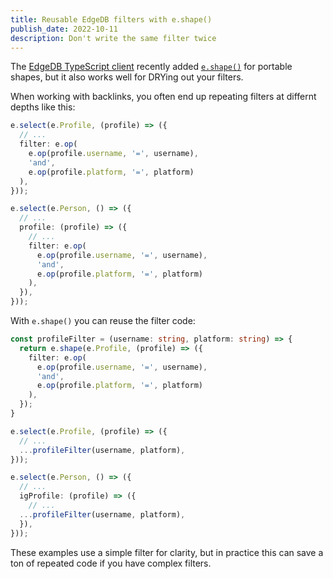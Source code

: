 ```yaml
---
title: Reusable EdgeDB filters with e.shape()
publish_date: 2022-10-11
description: Don't write the same filter twice
---
```


The [EdgeDB TypeScript client](https://www.edgedb.com/docs/clients/js/index) recently added [`e.shape()`](https://www.edgedb.com/docs/clients/js/select#portable-shapes) for portable shapes, but it also works well for DRYing out your filters.

When working with backlinks, you often end up repeating filters at differnt depths like this:

```ts
e.select(e.Profile, (profile) => ({
  // ...
  filter: e.op(
    e.op(profile.username, '=', username),
    'and',
    e.op(profile.platform, '=', platform)
  ),
}));

e.select(e.Person, () => ({
  // ...
  profile: (profile) => ({
    // ...
    filter: e.op(
      e.op(profile.username, '=', username),
      'and',
      e.op(profile.platform, '=', platform)
    ),
  }),
}));
```

With `e.shape()` you can reuse the filter code:

```ts
const profileFilter = (username: string, platform: string) => {
  return e.shape(e.Profile, (profile) => ({
    filter: e.op(
      e.op(profile.username, '=', username),
      'and',
      e.op(profile.platform, '=', platform)
    ),
  });
}

e.select(e.Profile, (profile) => ({
  // ...
  ...profileFilter(username, platform),
}));

e.select(e.Person, () => ({
  // ...
  igProfile: (profile) => ({
    // ...
  ...profileFilter(username, platform),
  }),
}));
```

These examples use a simple filter for clarity, but in practice this can save a ton of repeated code if you have complex filters.
